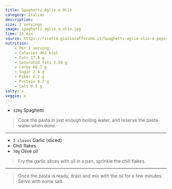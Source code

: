 ```yaml
---
title: Spaghetti Aglio e Olio
category: Italian
description:
size: 2 servings
image: spaghetti_aglio_e_olio.jpg
time: 15 min
source: https://ricette.giallozafferano.it/Spaghetti-aglio-olio-e-peperoncino.html
nutrition:
	- Per 1 serving;
	- Calories 462 kcal
	- Fats 17.8 g
	- Saturated fats 2.59 g
	- Carbs 66.7 g
	- Sugar 2.4 g
	- Fiber 2.2 g
	- Protein 8.7 g
	- Salt 0.5 g
salty: x
veggie: x
---
```


* `320g` Spaghetti

> Cook the pasta in just enough boiling water, and reserve the pasta water when done.

---

* `3 cloves` Garlic (sliced)
* Chili flakes
* `70g` Olive oil

> Fry the garlic slices with oil in a pan, sprinkle the chili flakes.

---

> Once the pasta is ready, drain and mix with the oil for a few minutes. Serve with some salt.
